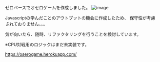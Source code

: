 ゼロベースでオセロゲームを作成しました。
![image](https://user-images.githubusercontent.com/68799081/148810304-4db57b01-e7ef-44e2-98b8-38d28a6e662c.png)

Javascriptの学んだことのアウトプットの機会に作成したため、
保守性が考慮されておりません。。。

気が向いたら、随時、リファクタリングを行うことを検討しています。

※CPU対戦用のロジックはまだ未実装です。

https://oserogame.herokuapp.com/
